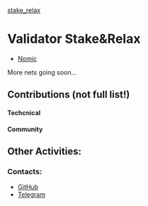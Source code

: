 [stake_relax](https://user-images.githubusercontent.com/38581319/177377412-3c85d103-f8e2-48e6-8080-e11cbf90e18d.png)


# Validator Stake&Relax

- [Nomic](https://nomic.zenscan.io/validator.php?addr=nomic1qlk9pr90xg9dqv08m6p3p8qfku00q86ztssxe2)

More nets going soon... <br />


## Contributions (not full list!)


#### Techcnical


#### Community


## Other Activities:


### Contacts:

- [GitHub](https://github.com/StakeandRelax-Validator/hello-world)
- [Telegram](https://t.me/CryptoCakir)

